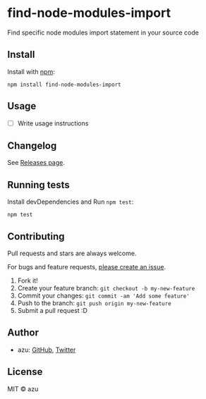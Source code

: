# find-node-modules-import

Find specific node modules import statement in your source code

## Install

Install with [npm](https://www.npmjs.com/):

    npm install find-node-modules-import

## Usage

- [ ] Write usage instructions

## Changelog

See [Releases page](https://github.com/azu/find-node-modules-import/releases).

## Running tests

Install devDependencies and Run `npm test`:

    npm test

## Contributing

Pull requests and stars are always welcome.

For bugs and feature requests, [please create an issue](https://github.com/azu/find-node-modules-import/issues).

1. Fork it!
2. Create your feature branch: `git checkout -b my-new-feature`
3. Commit your changes: `git commit -am 'Add some feature'`
4. Push to the branch: `git push origin my-new-feature`
5. Submit a pull request :D

## Author

- azu: [GitHub](https://github.com/azu), [Twitter](https://twitter.com/azu_re)

## License

MIT © azu
